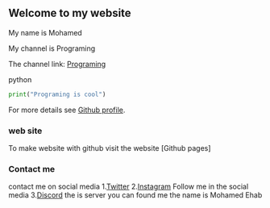 ## Welcome to my website


My name is Mohamed

My channel is Programing

The channel link: [Programing](https://www.youtube.com/channel/UC1YTVmV31RZV2oie1kKpJkw/)

python
```py
print("Programing is cool")
```

For more details see [Github profile](https://github.com/mohamed20911).

### web site

To make website with github visit the website [Github pages]

### Contact me

contact me on social media 1.[Twitter](https://twitter.com/Program39300266) 2.[Instagram](https://www.instagram.com/mohamedehab2463/) Follow me in the social media 3.[Discord](https://discord.gg/gSdFnqZp) the is server you can found me the name is Mohamed Ehab
